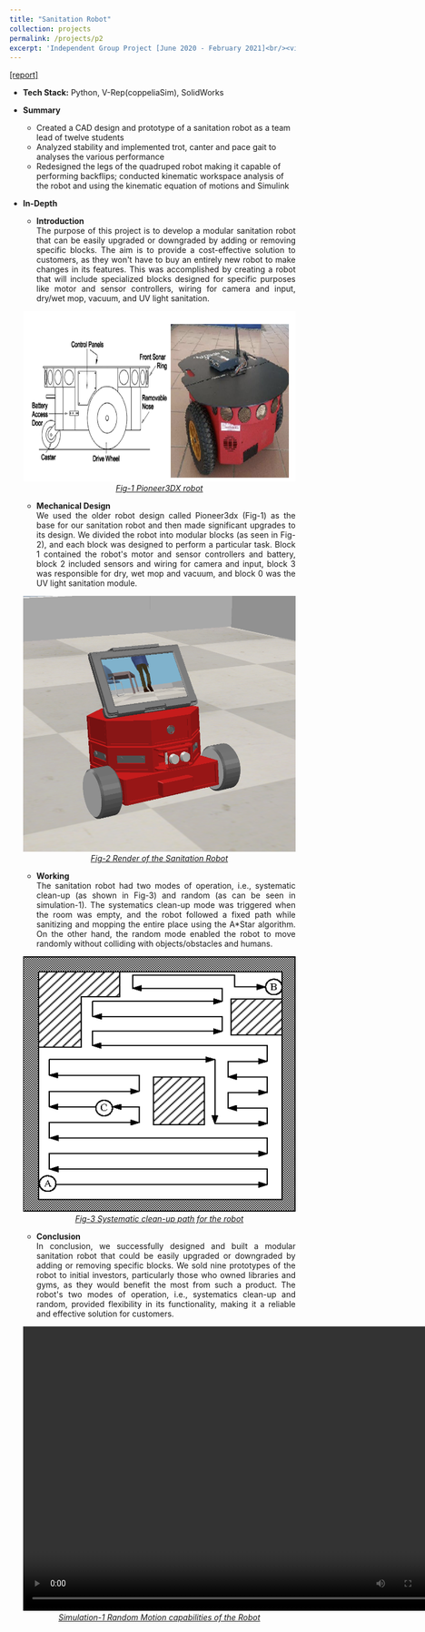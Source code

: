 ```yaml
---
title: "Sanitation Robot"
collection: projects
permalink: /projects/p2
excerpt: 'Independent Group Project [June 2020 - February 2021]<br/><video src="/images/project_images/SanitationRobot/Sanitation_Robot_Video_Simulation.mp4" controls="controls" style="max-height: 300px;">'
---
```

[[report]](https://drive.google.com/file/d/1jr6RCCDWNcdROn00SAsmR9s1Q2w9nzuz/view?usp=share_link)
* <b>Tech Stack:</b> Python, V-Rep(coppeliaSim), SolidWorks
* <b> Summary </b>
    -  Created a CAD design and prototype of a sanitation robot as a team lead of twelve students
    -  Analyzed stability and implemented trot, canter and pace gait to analyses the various performance
    -  Redesigned the legs of the quadruped robot making it capable of performing backflips; conducted kinematic workspace analysis of the robot and using the kinematic equation of motions and Simulink

* <b>In-Depth</b>
    * <p style="text-align: justify;"><b>Introduction</b><br>The purpose of this project is to develop a modular sanitation robot that can be easily upgraded or downgraded by adding or removing specific blocks. The aim is to provide a cost-effective solution to customers, as they won't have to buy an entirely new robot to make changes in its features. This was accomplished by creating a robot that will include specialized blocks designed for specific purposes like motor and sensor controllers, wiring for camera and input, dry/wet mop, vacuum, and UV light sanitation.</p>
    
    <div style="text-align:center">
    <img src="/images/project_images/SanitationRobot/Sanitation_Robot_1.png" alt="Robot_Render" style="width:700px;height:300px;">
    </div>
    <figcaption style="text-align: center;"><u><em>Fig-1 Pioneer3DX robot</em></u></figcaption>
    
    * <p style="text-align: justify;"><b>Mechanical Design</b><br>We used the older robot design called Pioneer3dx (Fig-1) as the base for our sanitation robot and then made significant upgrades to its design. We divided the robot into modular blocks (as seen in Fig-2), and each block was designed to perform a particular task. Block 1 contained the robot's motor and sensor controllers and battery, block 2 included sensors and wiring for camera and input, block 3 was responsible for dry, wet mop and vacuum, and block 0 was the UV light sanitation module.</p>
    
    <div style="text-align:center">
    <img src="/images/project_images/SanitationRobot/Sanitation_Robot_2.png" alt="Robot_Render" style="width:500px;height:450px;">
    </div>
    <figcaption style="text-align: center;"><u><em>Fig-2 Render of the Sanitation Robot</em></u></figcaption>
    
    * <p style="text-align: justify;"><b>Working</b><br>The sanitation robot had two modes of operation, i.e., systematic clean-up (as shown in Fig-3) and random (as can be seen in simulation-1). The systematics clean-up mode was triggered when the room was empty, and the robot followed a fixed path while sanitizing and mopping the entire place using the A*Star algorithm. On the other hand, the random mode enabled the robot to move randomly without colliding with objects/obstacles and humans.</p>
    
    <div style="text-align:center">
    <img src="/images/project_images/SanitationRobot/Sanitation_Robot_3.png" alt="Robot_Render" style="width:500px;height:450px;">
    </div>
    <figcaption style="text-align: center;"><u><em>Fig-3 Systematic clean-up path for the robot</em></u></figcaption>
    
    * <p style="text-align: justify;"><b>Conclusion</b><br>In conclusion, we successfully designed and built a modular sanitation robot that could be easily upgraded or downgraded by adding or removing specific blocks. We sold nine prototypes of the robot to initial investors, particularly those who owned libraries and gyms, as they would benefit the most from such a product. The robot's two modes of operation, i.e., systematics clean-up and random, provided flexibility in its functionality, making it a reliable and effective solution for customers.</p>
    
    <div style="text-align:center">
    <video src="/images/project_images/SanitationRobot/Sanitation_Robot_Video_Simulation.mp4" controls="controls" style="width:750px;height:500px;"></video>
    </div>
    <figcaption style="text-align: center;"><u><em>Simulation-1 Random Motion capabilities of the Robot</em></u></figcaption>